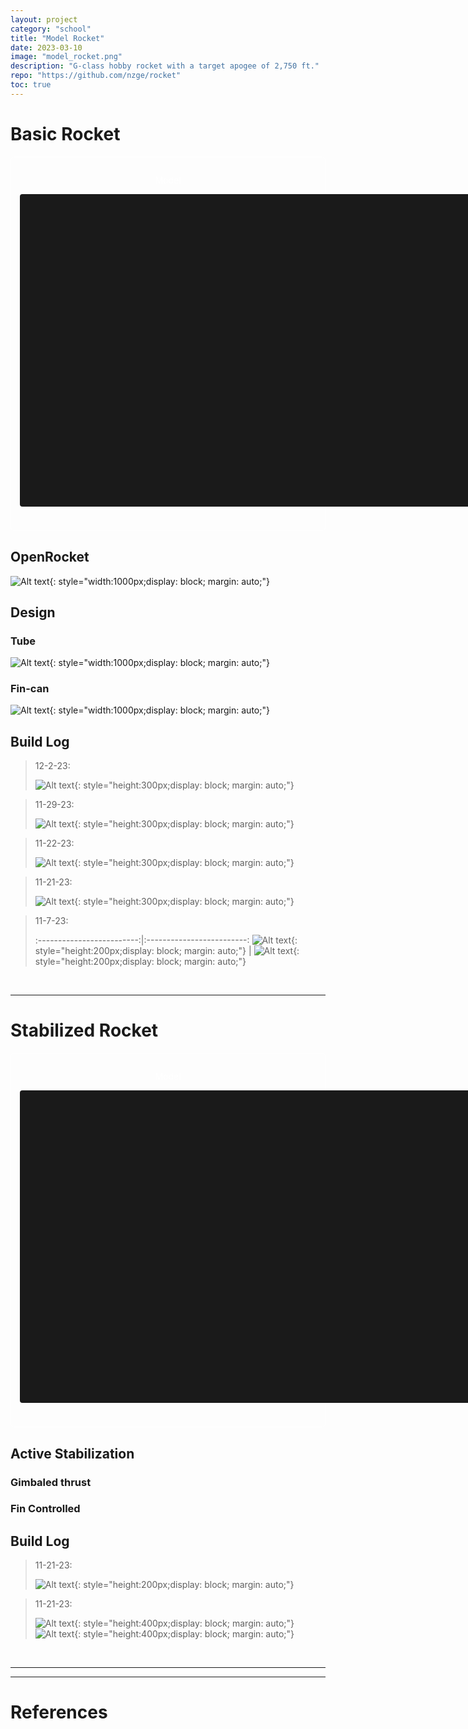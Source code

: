 ```yaml
---
layout: project
category: "school"
title: "Model Rocket"
date: 2023-03-10
image: "model_rocket.png"
description: "G-class hobby rocket with a target apogee of 2,750 ft."
repo: "https://github.com/nzge/rocket"
toc: true
---
```


# Basic Rocket

<div class="container" style="border: 1px solid white; color: white; padding: 1em; border-radius: 6px;">
<p style="text-align: center;" >Model</p>
<model-viewer
  src="https://nzge.github.io/assets/media/rocket_media/simple-rocket/gmpr.gltf"
  alt="GMPR Rocket"
  camera-controls
  touch-action="pan-y"
  camera-orbit="0deg 0deg auto"
  orientation="0deg 0deg 90deg"
  field-of-view="45deg"
  shadow-intensity="1"
  exposure="1.0"
  environment-image="legacy"
  style="width: 800px; height: 500px; display: block; margin: 0 auto 0.5em auto; background-color: #1a1a1a; border-radius: 4px;">
</model-viewer>
<br>
</div>

## OpenRocket
![Alt text](/assets/media/rocket_media/simple-rocket/openrocket.PNG){: style="width:1000px;display: block; margin: auto;"}

## Design
### Tube
![Alt text](/assets/media/rocket_media/simple-rocket/bodytube.PNG){: style="width:1000px;display: block; margin: auto;"}
### Fin-can
![Alt text](/assets/media/rocket_media/simple-rocket/fin-can.PNG){: style="width:1000px;display: block; margin: auto;"}

## Build Log
> 12-2-23: 
>
> ![Alt text](/assets/media/rocket_media/simple-rocket/12-2-23.jpg){: style="height:300px;display: block; margin: auto;"}

> 11-29-23: 
>
> ![Alt text](/assets/media/rocket_media/simple-rocket/PXL_20231129_220740221.jpg){: style="height:300px;display: block; margin: auto;"}

> 11-22-23: 
>
> ![Alt text](/assets/media/rocket_media/simple-rocket/fin-can.JPG){: style="height:300px;display: block; margin: auto;"}

> 11-21-23: 
>
> ![Alt text](/assets/media/rocket_media/simple-rocket/fiberglass.JPG){: style="height:300px;display: block; margin: auto;"}

> 11-7-23: 
>
> :-------------------------:|:-------------------------:
![Alt text](/assets/media/rocket_media/simple-rocket/11-7-23_boattail.png){: style="height:200px;display: block; margin: auto;"}  | ![Alt text](/assets/media/rocket_media/simple-rocket/11-7-23_boattail2.png){: style="height:200px;display: block; margin: auto;"} 

<br>

---

# Stabilized Rocket

<div class="container" style="border: 1px solid white; color: white; padding: 1em; border-radius: 6px;">
<p style="text-align: center;" >Model</p>
<model-viewer
  src="https://nzge.github.io/assets/media/rocket_media/simple-rocket/gmpr.gltf"
  alt="GMPR Rocket"
  camera-controls
  touch-action="pan-y"
  camera-orbit="0deg 0deg auto"
  orientation="0deg 0deg 90deg"
  field-of-view="45deg"
  shadow-intensity="1"
  exposure="1.0"
  environment-image="legacy"
  style="width: 800px; height: 500px; display: block; margin: 0 auto 0.5em auto; background-color: #1a1a1a; border-radius: 4px;">
</model-viewer>
<br>
</div>

## Active Stabilization

### Gimbaled thrust
### Fin Controlled

## Build Log
> 11-21-23: 
>
> ![Alt text](/assets/media/rocket_media/simple-rocket/fiberglass.JPG){: 
style="height:200px;display: block; margin: auto;"}


> 11-21-23: 
>
> ![Alt text](/assets/media/rocket_media/gimbal-rocket/gimbal-concept1_1.png){: 
style="height:400px;display: block; margin: auto;"}
> ![Alt text](/assets/media/rocket_media/gimbal-rocket/gimbal-concept1_2.png){: 
style="height:400px;display: block; margin: auto;"}


<br>

---
---

# References
[]()
[]()
[]()
[]()

    